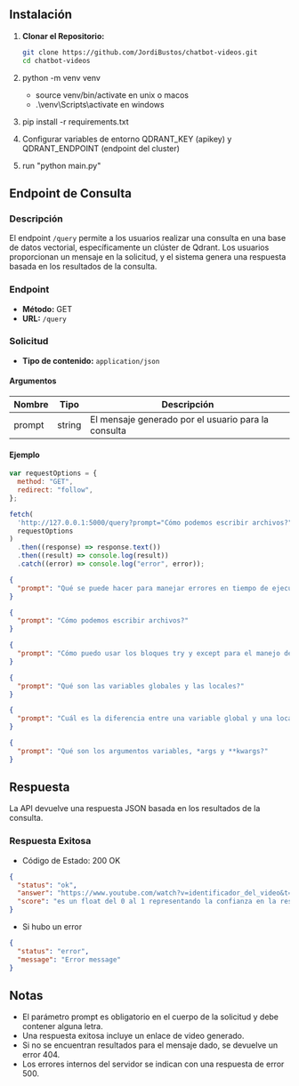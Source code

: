 ## Instalación

1. **Clonar el Repositorio:**

   ```bash
   git clone https://github.com/JordiBustos/chatbot-videos.git
   cd chatbot-videos

   ```

2. python -m venv venv

   - source venv/bin/activate en unix o macos
   - .\venv\Scripts\activate en windows

3. pip install -r requirements.txt

4. Configurar variables de entorno QDRANT_KEY (apikey) y QDRANT_ENDPOINT (endpoint del cluster)

5. run "python main.py"

## Endpoint de Consulta

### Descripción

El endpoint `/query` permite a los usuarios realizar una consulta en una base de datos vectorial, específicamente un clúster de Qdrant. Los usuarios proporcionan un mensaje en la solicitud, y el sistema genera una respuesta basada en los resultados de la consulta.

### Endpoint

- **Método:** GET
- **URL:** `/query`

### Solicitud

- **Tipo de contenido:** `application/json`

#### Argumentos

| Nombre | Tipo   | Descripción                                         |
| ------ | ------ | --------------------------------------------------- |
| prompt | string | El mensaje generado por el usuario para la consulta |

#### Ejemplo

```javascript
var requestOptions = {
  method: "GET",
  redirect: "follow",
};

fetch(
  'http://127.0.0.1:5000/query?prompt="Cómo podemos escribir archivos?"',
  requestOptions
)
  .then((response) => response.text())
  .then((result) => console.log(result))
  .catch((error) => console.log("error", error));
```

```json
{
  "prompt": "Qué se puede hacer para manejar errores en tiempo de ejecución?"
}
```

```json
{
  "prompt": "Cómo podemos escribir archivos?"
}
```

```json
{
  "prompt": "Cómo puedo usar los bloques try y except para el manejo de errores?"
}
```

```json
{
  "prompt": "Qué son las variables globales y las locales?"
}
```

```json
{
  "prompt": "Cuál es la diferencia entre una variable global y una local?"
}
```

```json
{
  "prompt": "Qué son los argumentos variables, *args y **kwargs?"
}
```

## Respuesta

La API devuelve una respuesta JSON basada en los resultados de la consulta.

### Respuesta Exitosa

- Código de Estado: 200 OK

```json
{
  "status": "ok",
  "answer": "https://www.youtube.com/watch?v=identificador_del_video&t=tiempo_en_segundos",
  "score": "es un float del 0 al 1 representando la confianza en la respuesta"
}
```

- Si hubo un error

```json
{
  "status": "error",
  "message": "Error message"
}
```

## Notas

- El parámetro prompt es obligatorio en el cuerpo de la solicitud y debe contener alguna letra.
- Una respuesta exitosa incluye un enlace de video generado.
- Si no se encuentran resultados para el mensaje dado, se devuelve un error 404.
- Los errores internos del servidor se indican con una respuesta de error 500.
